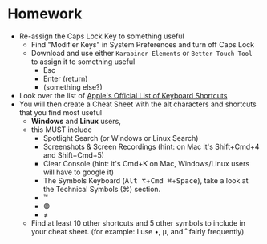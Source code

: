 # Homework


- Re-assign the Caps Lock Key to something useful
    - Find "Modifier Keys" in System Preferences and turn off Caps Lock
    - Download and use either `Karabiner Elements` or `Better Touch Tool` to assign it to something useful
        - Esc
        - Enter (return)
        - (something else?)
- Look over the list of [Apple's Official List of Keyboard Shortcuts](https://support.apple.com/en-us/HT201236)
- You will then create a Cheat Sheet with the alt characters and shortcuts that you find most useful
    - **Windows** and **Linux** users, 
    - this MUST include
        - Spotlight Search (or Windows or Linux Search)
        - Screenshots & Screen Recordings (hint: on Mac it's Shift+Cmd+4 and Shift+Cmd+5)
        - Clear Console (hint: it's Cmd+K on Mac, Windows/Linux users will have to google it)
        - The Symbols Keyboard (<kbd>Alt ⌥</kbd>+<kbd>Cmd ⌘</kbd>+<kbd>Space</kbd>), take a look at the Technical Symbols (⌘) section.
        - ™
        - ©
        - ≠
    - Find at least 10 other shortcuts and 5 other symbols to include in your cheat sheet.
      (for example: I use •, µ, and ˚ fairly frequently)
